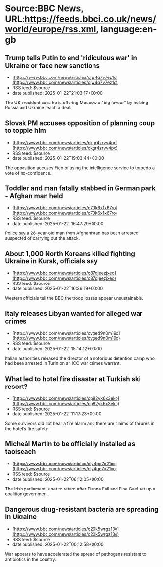 # Source:BBC News, URL:https://feeds.bbci.co.uk/news/world/europe/rss.xml, language:en-gb

## Trump tells Putin to end 'ridiculous war' in Ukraine or face new sanctions
 - [https://www.bbc.com/news/articles/cjw4q7v7ez1o](https://www.bbc.com/news/articles/cjw4q7v7ez1o)
 - RSS feed: $source
 - date published: 2025-01-22T21:03:17+00:00

The US president says he is offering Moscow a "big favour" by helping Russia and Ukraine reach a deal.

## Slovak PM accuses opposition of planning coup to topple him
 - [https://www.bbc.com/news/articles/ckgr4zrvv4po](https://www.bbc.com/news/articles/ckgr4zrvv4po)
 - RSS feed: $source
 - date published: 2025-01-22T19:03:44+00:00

The opposition accuses Fico of using the intelligence service to torpedo a vote of no-confidence.

## Toddler and man fatally stabbed in German park - Afghan man held
 - [https://www.bbc.com/news/articles/c70k6x1x67ro](https://www.bbc.com/news/articles/c70k6x1x67ro)
 - RSS feed: $source
 - date published: 2025-01-22T16:47:29+00:00

Police say a 28-year-old man from Afghanistan has been arrested suspected of carrying out the attack.

## About 1,000 North Koreans killed fighting Ukraine in Kursk, officials say
 - [https://www.bbc.com/news/articles/c87djeezjxeo](https://www.bbc.com/news/articles/c87djeezjxeo)
 - RSS feed: $source
 - date published: 2025-01-22T16:36:19+00:00

Western officials tell the BBC the troop losses appear unsustainable.

## Italy releases Libyan wanted for alleged war crimes
 - [https://www.bbc.com/news/articles/cvged9n0m19o](https://www.bbc.com/news/articles/cvged9n0m19o)
 - RSS feed: $source
 - date published: 2025-01-22T15:14:12+00:00

Italian authorities released the director of a notorious detention camp who had been arrested in Turin on an ICC war crimes warrant.

## What led to hotel fire disaster at Turkish ski resort?
 - [https://www.bbc.com/news/articles/cp82yk6x3eko](https://www.bbc.com/news/articles/cp82yk6x3eko)
 - RSS feed: $source
 - date published: 2025-01-22T11:17:23+00:00

Some survivors did not hear a fire alarm and there are claims of failures in the hotel's fire safety.

## Micheál Martin to be officially installed as taoiseach
 - [https://www.bbc.com/news/articles/cly4qe7x21xo](https://www.bbc.com/news/articles/cly4qe7x21xo)
 - RSS feed: $source
 - date published: 2025-01-22T06:12:05+00:00

The Irish parliament is set to return after Fianna Fáil and Fine Gael set up a coalition government.

## Dangerous drug-resistant bacteria are spreading in Ukraine
 - [https://www.bbc.com/news/articles/c20k5wrgz13o](https://www.bbc.com/news/articles/c20k5wrgz13o)
 - RSS feed: $source
 - date published: 2025-01-22T00:12:58+00:00

War appears to have accelerated the spread of pathogens resistant to antibiotics in the country.

